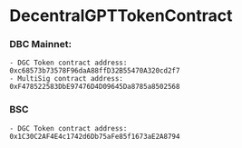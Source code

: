# DecentralGPTTokenContract

### DBC Mainnet:
    - DGC Token contract address: 0xc68573b73578F96daA88ffD32B55470A320cd2f7
    - MultiSig contract address: 0xF478522583DbE97476D4D09645Da8785a8502568
### BSC
    - DGC Token contract address: 0x1C30C2AF4E4c1742d6Db75aFe85f1673aE2A8794